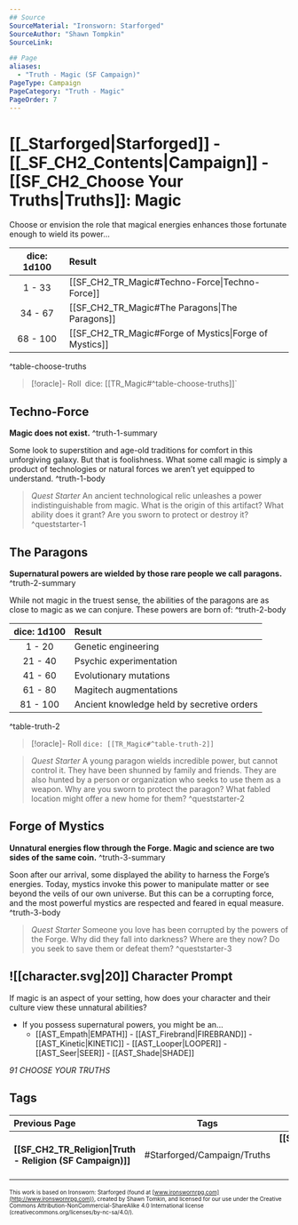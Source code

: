 ```yaml
---
## Source
SourceMaterial: "Ironsworn: Starforged"
SourceAuthor: "Shawn Tompkin"
SourceLink: 

## Page
aliases:
  - "Truth - Magic (SF Campaign)"
PageType: Campaign
PageCategory: "Truth - Magic"
PageOrder: 7
---
```

# [[_Starforged|Starforged]] - [[_SF_CH2_Contents|Campaign]] - [[SF_CH2_Choose Your Truths|Truths]]: Magic
Choose or envision the role that magical energies enhances those fortunate enough to wield its power...

| dice: 1d100 | Result |
| :---: |:--- |
| 1 - 33 | [[SF_CH2_TR_Magic#Techno-Force\|Techno-Force]] |
| 34 - 67 | [[SF_CH2_TR_Magic#The Paragons\|The Paragons]]  |
| 68 - 100 | [[SF_CH2_TR_Magic#Forge of Mystics\|Forge of Mystics]] |
^table-choose-truths

> [!oracle]- Roll`
> `dice: [[TR_Magic#^table-choose-truths]]`

## Techno-Force
**Magic does not exist.** ^truth-1-summary
 
Some look to superstition and age-old traditions for comfort in this unforgiving galaxy. But that is foolishness. What some call magic is simply a product of technologies or natural forces we aren’t yet equipped to understand. ^truth-1-body

> _Quest Starter_
> An ancient technological relic unleashes a power indistinguishable from magic. What is the origin of this artifact? What ability does it grant? Are you sworn to protect or destroy it? ^queststarter-1

## The Paragons
**Supernatural powers are wielded by those rare people we call paragons.** ^truth-2-summary
 
While not magic in the truest sense, the abilities of the paragons are as close to magic as we can conjure. These powers are born of: ^truth-2-body

| dice: 1d100 | Result |
| :---: | :----- |
| 1 - 20 | Genetic engineering |
| 21 - 40 | Psychic experimentation |
| 41 - 60 | Evolutionary mutations |
| 61 - 80 | Magitech augmentations |
| 81 - 100 | Ancient knowledge held by secretive orders |
^table-truth-2

> [!oracle]- Roll
> `dice: [[TR_Magic#^table-truth-2]]`

> _Quest Starter_
> A young paragon wields incredible power, but cannot control it. They have been shunned by family and friends. They are also hunted by a person or organization who seeks to use them as a weapon. Why are you sworn to protect the paragon? What fabled location might offer a new home for them? ^queststarter-2

## Forge of Mystics
**Unnatural energies flow through the Forge. Magic and science are two sides of the same coin.** ^truth-3-summary
 
Soon after our arrival, some displayed the ability to harness the Forge’s energies. Today, mystics invoke this power to manipulate matter or see beyond the veils of our own universe. But this can be a corrupting force, and the most powerful mystics are respected and feared in equal measure. ^truth-3-body

> _Quest Starter_
> Someone you love has been corrupted by the powers of the Forge. Why did they fall into darkness? Where are they now? Do you seek to save them or defeat them? ^queststarter-3

## ![[character.svg|20]] Character Prompt
If magic is an aspect of your setting, how does your character and their culture view these unnatural abilities?
- If you possess supernatural powers, you might be an...
	- [[AST_Empath|EMPATH]] - [[AST_Firebrand|FIREBRAND]] - [[AST_Kinetic|KINETIC]] - [[AST_Looper|LOOPER]] - [[AST_Seer|SEER]] - [[AST_Shade|SHADE]]

*91 CHOOSE YOUR TRUTHS*

## Tags
| Previous Page | Tags | Next Page |
|:--- |:---:| ---:|
| **[[SF_CH2_TR_Religion\|Truth - Religion (SF Campaign)]]** | #Starforged/Campaign/Truths | **[[SF_CH2_TR_Communication and Data\|Truth - Communications and Data (SF Campaign)]]** |

<font size=-2>This work is based on Ironsworn: Starforged (found at [www.ironswornrpg.com](http://www.ironswornrpg.com)), created by Shawn Tomkin, and licensed for our use under the Creative Commons Attribution-NonCommercial-ShareAlike 4.0 International license  (creativecommons.org/licenses/by-nc-sa/4.0/).</font>
